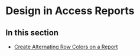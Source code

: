 
# Design in Access Reports

## In this section


- [Create Alternating Row Colors on a Report](ea37a0cb-9057-e268-28a7-183751c8a1b8.md)
    

